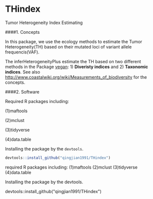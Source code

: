 # THindex
Tumor Heterogeneity Index Estimating

####1. Concepts

In this package, we use the ecology methods to estimate the Tumor Heterogeneity(TH) based on their mutated loci of variant allele frequencis(VAF).

The inferHeterogeneityPlus estimate the TH based on two different methods in the Package [vegan](https://cran.r-project.org/web/packages/vegan/vignettes/diversity-vegan.pdf): 1) **Diveristy indices** and 2) **Taxonomic indices**. See also <http://www.coastalwiki.org/wiki/Measurements_of_biodiversity> for the concepts.

####2. Software

Required R packages including:

(1)maftools 

(2)mclust 

(3)tidyverse 

(4)data.table 

Installing the package by the `devtools`.
```R
devtools::install_github("qingjian1991/THindex")
```


required R packages including:
(1)maftools
(2)mclust
(3)tidyverse
(4)data.table

Installing the package by the devtools.

devtools::install_github("qingjian1991/THindex")

